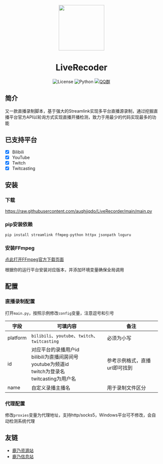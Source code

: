 <div align="center">

<img src="https://ae01.alicdn.com/kf/Hd20566dcf9e04a8baf615d58a1c97da76.png" width="150" height="150">

# LiveRecoder

![License](https://img.shields.io/badge/License-MIT-green)
![Python](https://img.shields.io/badge/Python-3.8+-blue)
[![QQ群](https://img.shields.io/badge/QQ群-花寄云璃社-brown)](https://jq.qq.com/?_wv=1027&k=71rz8gZy)

</div>

## 简介

又一款直播录制脚本，基于强大的Streamlink实现多平台直播源录制，通过挖掘直播平台官方API以轮询方式实现直播开播检测，致力于用最少的代码实现最多的功能

## 已支持平台

- [x] Bilibili
- [x] YouTube
- [x] Twitch
- [x] Twitcasting

## 安装

### 下载

https://raw.githubusercontent.com/auqhjjqdo/LiveRecorder/main/main.py

### pip安装依赖

```
pip install streamlink ffmpeg-python httpx jsonpath loguru
```

### 安装FFmpeg

[点此打开FFmpeg官方下载页面](https://ffmpeg.org/download.html)

根据你的运行平台安装对应版本，并添加环境变量确保全局调用

## 配置

### 直播录制配置
打开`main.py`，按照示例修改`config`变量，注意逗号和引号

| 字段       | 可填内容                                                                                | 备注               |
|----------|-------------------------------------------------------------------------------------|------------------|
| platform | `bilibili`、`youtube`、`twitch`、`twitcasting`                                         | 必须为小写            |
| id       | 对应平台的录播用户id<br/>bilibili为直播间房间号<br/>youtube为频道id<br/>twitch为登录名<br/>twitcasting为用户名 | 参考示例格式，直播url即可找到 |
| name     | 自定义录播主播名                                                                            | 用于录制文件区分         |

### 代理配置

修改`proxies`变量为代理地址，支持http/socks5，Windows平台可不修改，会自动检测系统代理

## 友链

* [鹿乃资源站](https://kanosuki.com)
* [鹿乃信息站](https://kano.fan)
